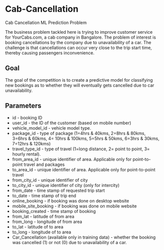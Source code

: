 # Cab-Cancellation
Cab Cancellation ML Prediction Problem

The business problem tackled here is trying to improve customer service for YourCabs.com, a cab company in Bangalore.
The problem of interest is booking cancellations by the company due to unavailability of a car. The challenge is that cancellations 
can occur very close to the trip start time, thereby causing passengers inconvenience.

## Goal
The goal of the competition is to create a predictive model for classifying new bookings as to whether they will eventually gets cancelled due to car unavailability.

## Parameters
<ul>
<li>id - booking ID
<li>user_id - the ID of the customer (based on mobile number)
<li>vehicle_model_id - vehicle model type.
<li>package_id - type of package (1=4hrs & 40kms, 2=8hrs & 80kms, 3=6hrs & 60kms, 4= 10hrs & 100kms, 5=5hrs & 50kms, 6=3hrs
& 30kms, 7=12hrs & 120kms)
<li>travel_type_id - type of travel (1=long distance, 2= point to point, 3= hourly rental).
<li>from_area_id - unique identifier of area. Applicable only for point-to-point travel and packages
<li>to_area_id - unique identifier of area. Applicable only for point-to-point travel
<li>from_city_id - unique identifier of city
<li>to_city_id - unique identifier of city (only for intercity)
<li>from_date - time stamp of requested trip start
<li>to_date - time stamp of trip end
<li>online_booking - if booking was done on desktop website
<li>mobile_site_booking - if booking was done on mobile website
<li>booking_created - time stamp of booking
<li>from_lat - latitude of from area
<li>from_long - longitude of from area
<li>to_lat - latitude of to area
<li>to_long - longitude of to area
<li>Car_Cancellation (available only in training data) - whether the booking was cancelled (1) or not (0) due to unavailability of a car.

